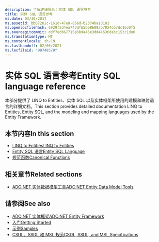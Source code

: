 ```yaml
---
description: 了解详细信息：实体 SQL 语言参考
title: 实体 SQL 语言参考
ms.date: 03/30/2017
ms.assetid: bb07282c-161d-47e8-856d-b2374ba18181
ms.openlocfilehash: 6929f2d4ea743dfb5b68608ab7024db7dc1630f5
ms.sourcegitcommit: ddf7edb67715a5b9a45e3dd44536dabc153c1de0
ms.translationtype: MT
ms.contentlocale: zh-CN
ms.lasthandoff: 02/06/2021
ms.locfileid: "99748578"
---
```

# <a name="entity-sql-language-reference"></a><span data-ttu-id="15ac8-103">实体 SQL 语言参考</span><span class="sxs-lookup"><span data-stu-id="15ac8-103">Entity SQL language reference</span></span>

<span data-ttu-id="15ac8-104">本部分提供了 LINQ to Entities、实体 SQL 以及实体框架所使用的建模和映射语言的详细文档。</span><span class="sxs-lookup"><span data-stu-id="15ac8-104">This section provides detailed documentation LINQ to Entities, Entity SQL, and the modeling and mapping languages used by the Entity Framework.</span></span>
  
## <a name="in-this-section"></a><span data-ttu-id="15ac8-105">本节内容</span><span class="sxs-lookup"><span data-stu-id="15ac8-105">In this section</span></span>
  
- [<span data-ttu-id="15ac8-106">LINQ to Entities</span><span class="sxs-lookup"><span data-stu-id="15ac8-106">LINQ to Entities</span></span>](linq-to-entities.md)
- [<span data-ttu-id="15ac8-107">Entity SQL 语言</span><span class="sxs-lookup"><span data-stu-id="15ac8-107">Entity SQL Language</span></span>](entity-sql-language.md)
- [<span data-ttu-id="15ac8-108">规范函数</span><span class="sxs-lookup"><span data-stu-id="15ac8-108">Canonical Functions</span></span>](canonical-functions.md)

## <a name="related-sections"></a><span data-ttu-id="15ac8-109">相关章节</span><span class="sxs-lookup"><span data-stu-id="15ac8-109">Related sections</span></span>

- <span data-ttu-id="15ac8-110">[ADO.NET 实体数据模型工具](/previous-versions/dotnet/netframework-4.0/bb399249(v=vs.100))</span><span class="sxs-lookup"><span data-stu-id="15ac8-110">[ADO.NET Entity Data Model Tools](/previous-versions/dotnet/netframework-4.0/bb399249(v=vs.100))</span></span>  
  
## <a name="see-also"></a><span data-ttu-id="15ac8-111">请参阅</span><span class="sxs-lookup"><span data-stu-id="15ac8-111">See also</span></span>

- [<span data-ttu-id="15ac8-112">ADO.NET 实体框架</span><span class="sxs-lookup"><span data-stu-id="15ac8-112">ADO.NET Entity Framework</span></span>](../index.md)
- [<span data-ttu-id="15ac8-113">入门</span><span class="sxs-lookup"><span data-stu-id="15ac8-113">Getting Started</span></span>](../getting-started.md)
- <span data-ttu-id="15ac8-114">[示例](/previous-versions/dotnet/netframework-4.0/bb738547(v=vs.100))</span><span class="sxs-lookup"><span data-stu-id="15ac8-114">[Samples](/previous-versions/dotnet/netframework-4.0/bb738547(v=vs.100))</span></span>
- [<span data-ttu-id="15ac8-115">CSDL、SSDL 和 MSL 规范</span><span class="sxs-lookup"><span data-stu-id="15ac8-115">CSDL, SSDL, and MSL Specifications</span></span>](/ef/ef6/modeling/designer/advanced/edmx/csdl-spec)
